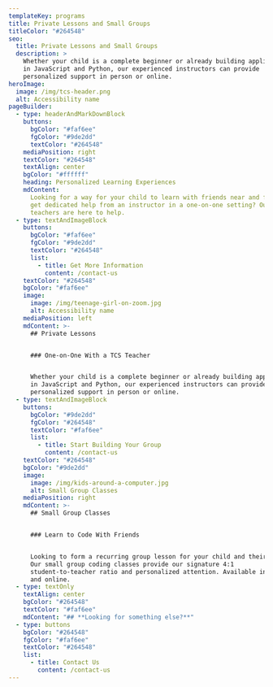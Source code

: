 ```yaml
---
templateKey: programs
title: Private Lessons and Small Groups
titleColor: "#264548"
seo:
  title: Private Lessons and Small Groups
  description: >
    Whether your child is a complete beginner or already building applications
    in JavaScript and Python, our experienced instructors can provide
    personalized support in person or online.
heroImage:
  image: /img/tcs-header.png
  alt: Accessibility name
pageBuilder:
  - type: headerAndMarkDownBlock
    buttons:
      bgColor: "#faf6ee"
      fgColor: "#9de2dd"
      textColor: "#264548"
    mediaPosition: right
    textColor: "#264548"
    textAlign: center
    bgColor: "#ffffff"
    heading: Personalized Learning Experiences
    mdContent:
      Looking for a way for your child to learn with friends near and far? Or
      get dedicated help from an instructor in a one-on-one setting? Our
      teachers are here to help.
  - type: textAndImageBlock
    buttons:
      bgColor: "#faf6ee"
      fgColor: "#9de2dd"
      textColor: "#264548"
      list:
        - title: Get More Information
          content: /contact-us
    textColor: "#264548"
    bgColor: "#faf6ee"
    image:
      image: /img/teenage-girl-on-zoom.jpg
      alt: Accessibility name
    mediaPosition: left
    mdContent: >-
      ## Private Lessons


      ### One-on-One With a TCS Teacher


      Whether your child is a complete beginner or already building applications
      in JavaScript and Python, our experienced instructors can provide
      personalized support in person or online.
  - type: textAndImageBlock
    buttons:
      bgColor: "#9de2dd"
      fgColor: "#264548"
      textColor: "#faf6ee"
      list:
        - title: Start Building Your Group
          content: /contact-us
    textColor: "#264548"
    bgColor: "#9de2dd"
    image:
      image: /img/kids-around-a-computer.jpg
      alt: Small Group Classes
    mediaPosition: right
    mdContent: >-
      ## Small Group Classes


      ### Learn to Code With Friends


      Looking to form a recurring group lesson for your child and their friends?
      Our small group coding classes provide our signature 4:1
      student-to-teacher ratio and personalized attention. Available in person
      and online.
  - type: textOnly
    textAlign: center
    bgColor: "#264548"
    textColor: "#faf6ee"
    mdContent: "## **Looking for something else?**"
  - type: buttons
    bgColor: "#264548"
    fgColor: "#faf6ee"
    textColor: "#264548"
    list:
      - title: Contact Us
        content: /contact-us
---
```

